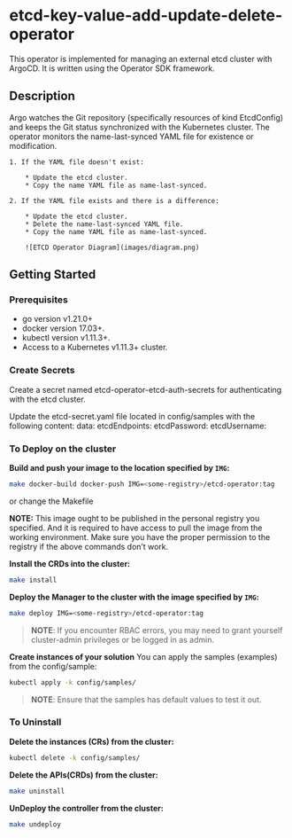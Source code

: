 # etcd-key-value-add-update-delete-operator

This operator is implemented for managing an external etcd cluster with ArgoCD. It is written using the Operator SDK framework.

## Description
    
Argo watches the Git repository (specifically resources of kind EtcdConfig) and keeps the Git status synchronized with the Kubernetes cluster. The operator monitors the name-last-synced YAML file for existence or modification.

    1. If the YAML file doesn't exist:

        * Update the etcd cluster.
        * Copy the name YAML file as name-last-synced.
    
    2. If the YAML file exists and there is a difference:

        * Update the etcd cluster.
        * Delete the name-last-synced YAML file.
        * Copy the name YAML file as name-last-synced.
    
        ![ETCD Operator Diagram](images/diagram.png)

## Getting Started

### Prerequisites
- go version v1.21.0+
- docker version 17.03+.
- kubectl version v1.11.3+.
- Access to a Kubernetes v1.11.3+ cluster.

### Create Secrets
Create a secret named etcd-operator-etcd-auth-secrets for authenticating with the etcd cluster.

Update the etcd-secret.yaml file located in config/samples with the following content:
        data:
            etcdEndpoints: 
            etcdPassword: 
            etcdUsername:


### To Deploy on the cluster
**Build and push your image to the location specified by `IMG`:**

```sh
make docker-build docker-push IMG=<some-registry>/etcd-operator:tag
```

or change the Makefile

**NOTE:** This image ought to be published in the personal registry you specified.
And it is required to have access to pull the image from the working environment.
Make sure you have the proper permission to the registry if the above commands don’t work.

**Install the CRDs into the cluster:**

```sh
make install
```

**Deploy the Manager to the cluster with the image specified by `IMG`:**

```sh
make deploy IMG=<some-registry>/etcd-operator:tag
```

> **NOTE**: If you encounter RBAC errors, you may need to grant yourself cluster-admin
privileges or be logged in as admin.

**Create instances of your solution**
You can apply the samples (examples) from the config/sample:

```sh
kubectl apply -k config/samples/
```

>**NOTE**: Ensure that the samples has default values to test it out.

### To Uninstall
**Delete the instances (CRs) from the cluster:**

```sh
kubectl delete -k config/samples/
```

**Delete the APIs(CRDs) from the cluster:**

```sh
make uninstall
```

**UnDeploy the controller from the cluster:**

```sh
make undeploy
```


